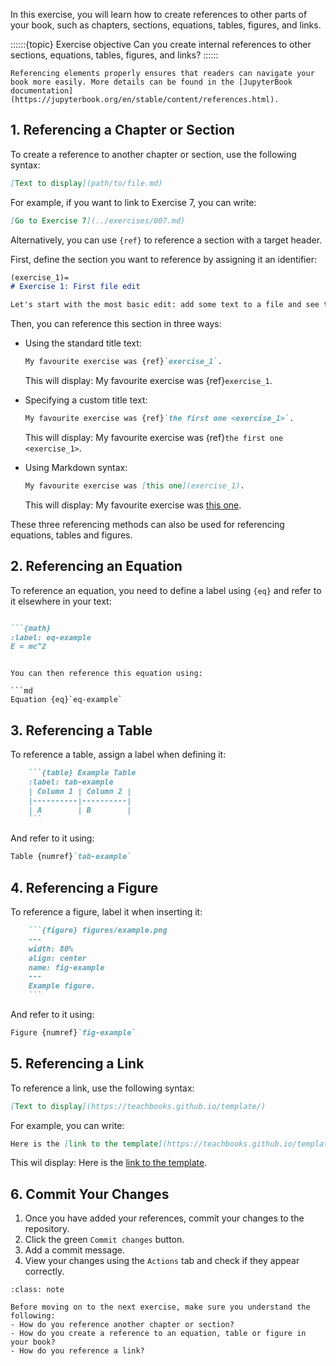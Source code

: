 In this exercise, you will learn how to create references to other parts of your book, such as chapters, sections, equations, tables, figures, and links.

::::::{topic} Exercise objective
Can you create internal references to other sections, equations, tables, figures, and links?
::::::

```{tip}
Referencing elements properly ensures that readers can navigate your book more easily. More details can be found in the [JupyterBook documentation](https://jupyterbook.org/en/stable/content/references.html).
```

## 1. Referencing a Chapter or Section

To create a reference to another chapter or section, use the following syntax:

```md
[Text to display](path/to/file.md)
```

For example, if you want to link to Exercise 7, you can write:

```md
[Go to Exercise 7](../exercises/007.md)
```

Alternatively, you can use `{ref}` to reference a section with a target header.

First, define the section you want to reference by assigning it an identifier:

```md
(exercise_1)=
# Exercise 1: First file edit

Let's start with the most basic edit: add some text to a file and see that the website is updated...
```

Then, you can reference this section in three ways:

- Using the standard title text:
  ```md
  My favourite exercise was {ref}`exercise_1`.
  ```
  This will display: My favourite exercise was {ref}`exercise_1`.

- Specifying a custom title text:
  ```md
  My favourite exercise was {ref}`the first one <exercise_1>`.
  ```
  This will display: My favourite exercise was {ref}`the first one <exercise_1>`.

- Using Markdown syntax:
  ```md
  My favourite exercise was [this one](exercise_1).
  ```
  This will display: My favourite exercise was [this one](exercise_1).

These three referencing methods can also be used for referencing equations, tables and figures.

## 2. Referencing an Equation

To reference an equation, you need to define a label using `{eq}` and refer to it elsewhere in your text:

```md

```{math}
:label: eq-example
E = mc^2
```

```

You can then reference this equation using:

```md
Equation {eq}`eq-example`
```



## 3. Referencing a Table

To reference a table, assign a label when defining it:

```md
    ```{table} Example Table
    :label: tab-example
    | Column 1 | Column 2 |
    |----------|----------|
    | A        | B        |
    ```
```

And refer to it using:

```md
Table {numref}`tab-example`
```


## 4. Referencing a Figure

To reference a figure, label it when inserting it:

```md
    ```{figure} figures/example.png
    ---
    width: 80%
    align: center
    name: fig-example
    ---
    Example figure.
    ```
```

And refer to it using:

```md
Figure {numref}`fig-example`
```

## 5. Referencing a Link

To reference a link, use the following syntax:

```md
[Text to display](https://teachbooks.github.io/template/)
```
For example, you can write:

```md
Here is the [link to the template](https://teachbooks.github.io/template/).
```

This wil display: Here is the [link to the template](https://teachbooks.github.io/template/).




## 6. Commit Your Changes

1. Once you have added your references, commit your changes to the repository.
2. Click the green `Commit changes` button.
3. Add a commit message.
4. View your changes using the `Actions` tab and check if they appear correctly.

```{admonition} Check your understanding
:class: note

Before moving on to the next exercise, make sure you understand the following:
- How do you reference another chapter or section?
- How do you create a reference to an equation, table or figure in your book?
- How do you reference a link?
